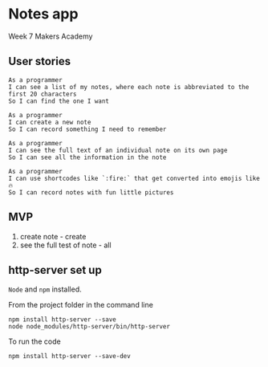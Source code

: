 # Notes app

Week 7 Makers Academy

## User stories

```
As a programmer
I can see a list of my notes, where each note is abbreviated to the first 20 characters
So I can find the one I want
```

```
As a programmer
I can create a new note
So I can record something I need to remember
```

```
As a programmer
I can see the full text of an individual note on its own page
So I can see all the information in the note
```

```
As a programmer
I can use shortcodes like `:fire:` that get converted into emojis like 🔥
So I can record notes with fun little pictures
```

## MVP

1. create note - create
2. see the full test of note - all

## http-server set up

`Node` and `npm` installed.

From the project folder in the command line

```
npm install http-server --save
node node_modules/http-server/bin/http-server
```

To run the code

```
npm install http-server --save-dev
```
